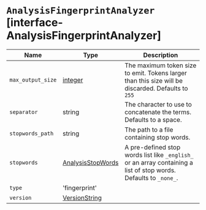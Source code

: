# `AnalysisFingerprintAnalyzer` [interface-AnalysisFingerprintAnalyzer]

| Name | Type | Description |
| - | - | - |
| `max_output_size` | [integer](./integer.md) | The maximum token size to emit. Tokens larger than this size will be discarded. Defaults to `255` |
| `separator` | string | The character to use to concatenate the terms. Defaults to a space. |
| `stopwords_path` | string | The path to a file containing stop words. |
| `stopwords` | [AnalysisStopWords](./AnalysisStopWords.md) | A pre-defined stop words list like `_english_` or an array containing a list of stop words. Defaults to `_none_`. |
| `type` | 'fingerprint' | &nbsp; |
| `version` | [VersionString](./VersionString.md) | &nbsp; |

